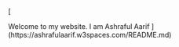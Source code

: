 [<!DOCTYPE html>
<html>
  <head>
    <title>Froala Design Blocks - Skeleton</title>
    <meta name="viewport" content="width=device-width, height=device-height, initial-scale=1.0">
    <link rel="stylesheet" href="https://maxcdn.bootstrapcdn.com/bootstrap/4.1.3/css/bootstrap.min.css" integrity="sha384-PsH8R72JQ3SOdhVi3uxftmaW6Vc51MKb0q5P2rRUpPvrszuE4W1povHYgTpBfshb" crossorigin="anonymous">
    <link href="https://fonts.googleapis.com/css?family=Roboto:100,100i,300,300i,400,400i,500,500i,700,700i,900,900i" rel="stylesheet">
    <link rel="stylesheet" href="https://cdnjs.cloudflare.com/ajax/libs/font-awesome/4.7.0/css/font-awesome.css">
    <link type="text/css" rel="stylesheet" href="https://cdnjs.cloudflare.com/ajax/libs/froala-design-blocks/2.0.1/css/froala_blocks.min.css">
  </head>

  <body>
Welcome to my website. I am Ashraful Aarif
  </body>
</html>
](https://ashrafulaarif.w3spaces.com/README.md)
